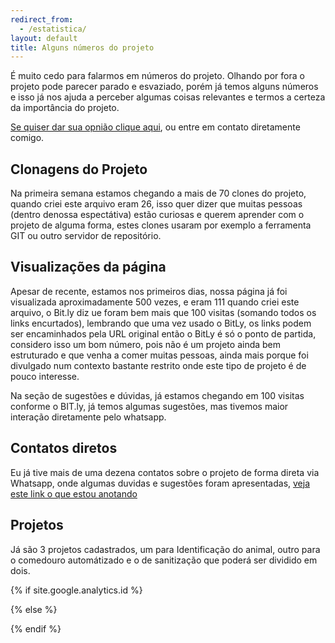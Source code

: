 ```yaml
---
redirect_from: 
  - /estatistica/
layout: default
title: Alguns números do projeto
---
```


É muito cedo para falarmos em números do projeto. Olhando por fora o projeto pode parecer parado e esvaziado, porém já temos alguns números e isso já nos ajuda a perceber algumas coisas relevantes e termos a certeza da importância do projeto.

[Se quiser dar sua opnião clique aqui](http://bit.ly/streetpet_sugestoes), ou entre em contato diretamente comigo.

## Clonagens do Projeto

Na primeira semana estamos chegando a mais de 70 clones do projeto, quando criei este arquivo eram 26, isso quer dizer que muitas pessoas (dentro denossa espectátiva) estão curiosas e querem aprender com o projeto de alguma forma, estes clones usaram por exemplo a ferramenta GIT ou outro servidor de repositório. 

## Visualizações da página

Apesar de recente, estamos nos primeiros dias, nossa página já foi visualizada aproximadamente 500 vezes, e eram 111 quando criei este arquivo, o Bit.ly diz ue foram bem mais que 100 visitas (somando todos os links encurtados), lembrando que uma vez usado o BitLy, os links podem ser encaminhados pela URL original então o BitLy é só o ponto de partida, considero isso um bom número, pois não é um projeto ainda bem estruturado e que venha a comer muitas pessoas, ainda mais porque foi divulgado num contexto bastante restrito onde este tipo de projeto é de pouco interesse.

Na seção de sugestões e dúvidas, já estamos chegando em 100 visitas conforme o BIT.ly, já temos algumas sugestões, mas tivemos maior interação diretamente pelo whatsapp.

## Contatos diretos

Eu já tive mais de uma dezena contatos sobre o projeto de forma direta via Whatsapp, onde algumas duvidas e sugestões foram apresentadas, [veja este link o que estou anotando](http://bit.ly/streetpet_faq)


## Projetos

Já são 3 projetos cadastrados, um para Identificação do animal, outro para o comedouro automátizado e o de sanitização que poderá ser dividido em dois.

{% if site.google.analytics.id %} 
<!-- google analytics -->
<script async src="https://www.googletagmanager.com/gtag/js?id={{ site.google.analytics.id }}"></script>
<script>
  window.dataLayer = window.dataLayer || [];
  function gtag(){dataLayer.push(arguments);}
  gtag('js', new Date());
  gtag('config', '{{ site.google.analytics.id }}');
</script>
<!-- fim google analytics -->
{% else %}
<!-- sem google analytics -->
{% endif %}
